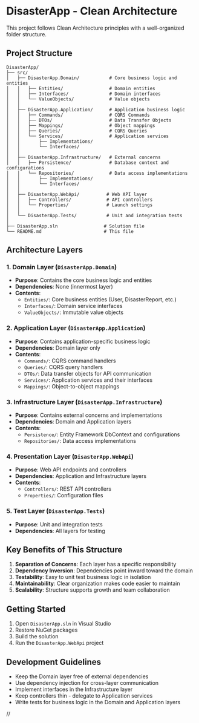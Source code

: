 # DisasterApp - Clean Architecture

This project follows Clean Architecture principles with a well-organized folder structure.

## Project Structure

```
DisasterApp/
├── src/
│   ├── DisasterApp.Domain/           # Core business logic and entities
│   │   ├── Entities/                 # Domain entities
│   │   ├── Interfaces/               # Domain interfaces
│   │   └── ValueObjects/             # Value objects
│   │
│   ├── DisasterApp.Application/      # Application business logic
│   │   ├── Commands/                 # CQRS Commands
│   │   ├── DTOs/                     # Data Transfer Objects
│   │   ├── Mappings/                 # Object mappings
│   │   ├── Queries/                  # CQRS Queries
│   │   └── Services/                 # Application services
│   │       ├── Implementations/
│   │       └── Interfaces/
│   │
│   ├── DisasterApp.Infrastructure/   # External concerns
│   │   ├── Persistence/              # Database context and configurations
│   │   └── Repositories/             # Data access implementations
│   │       ├── Implementations/
│   │       └── Interfaces/
│   │
│   ├── DisasterApp.WebApi/          # Web API layer
│   │   ├── Controllers/             # API controllers
│   │   └── Properties/              # Launch settings
│   │
│   └── DisasterApp.Tests/           # Unit and integration tests
│
├── DisasterApp.sln                 # Solution file
└── README.md                       # This file
```

## Architecture Layers

### 1. Domain Layer (`DisasterApp.Domain`)
- **Purpose**: Contains the core business logic and entities
- **Dependencies**: None (innermost layer)
- **Contents**:
  - `Entities/`: Core business entities (User, DisasterReport, etc.)
  - `Interfaces/`: Domain service interfaces
  - `ValueObjects/`: Immutable value objects

### 2. Application Layer (`DisasterApp.Application`)
- **Purpose**: Contains application-specific business logic
- **Dependencies**: Domain layer only
- **Contents**:
  - `Commands/`: CQRS command handlers
  - `Queries/`: CQRS query handlers
  - `DTOs/`: Data transfer objects for API communication
  - `Services/`: Application services and their interfaces
  - `Mappings/`: Object-to-object mappings

### 3. Infrastructure Layer (`DisasterApp.Infrastructure`)
- **Purpose**: Contains external concerns and implementations
- **Dependencies**: Domain and Application layers
- **Contents**:
  - `Persistence/`: Entity Framework DbContext and configurations
  - `Repositories/`: Data access implementations

### 4. Presentation Layer (`DisasterApp.WebApi`)
- **Purpose**: Web API endpoints and controllers
- **Dependencies**: Application and Infrastructure layers
- **Contents**:
  - `Controllers/`: REST API controllers
  - `Properties/`: Configuration files

### 5. Test Layer (`DisasterApp.Tests`)
- **Purpose**: Unit and integration tests
- **Dependencies**: All layers for testing

## Key Benefits of This Structure

1. **Separation of Concerns**: Each layer has a specific responsibility
2. **Dependency Inversion**: Dependencies point inward toward the domain
3. **Testability**: Easy to unit test business logic in isolation
4. **Maintainability**: Clear organization makes code easier to maintain
5. **Scalability**: Structure supports growth and team collaboration

## Getting Started

1. Open `DisasterApp.sln` in Visual Studio
2. Restore NuGet packages
3. Build the solution
4. Run the `DisasterApp.WebApi` project

## Development Guidelines

- Keep the Domain layer free of external dependencies
- Use dependency injection for cross-layer communication
- Implement interfaces in the Infrastructure layer
- Keep controllers thin - delegate to Application services
- Write tests for business logic in the Domain and Application layers


//